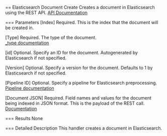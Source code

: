 == Elasticsearch Document Create
Creates a document in Elasticsearch using the REST API.
[API Documentation](https://www.elastic.co/guide/en/elasticsearch/reference/current/docs-index_.html)

=== Parameters
[Index]
  Required. This is the index that the document will be created in.  
  
[Type]
  Required. The type of the document.  
  [_type documentation](https://www.elastic.co/guide/en/elasticsearch/reference/current/mapping-type-field.html)  
  
[id]
  Optional. Specify an ID for the document. Autogenerated by Elasticsearch if not specified.  
  
[Version]
  Optional. Specify a version for the document. Defaults to 1 by Elasticsearch if not specified.  
  
[Pipeline ID]
  Optional. Specify a pipeline for Elasticsearch preprocessing.  
  [Pipeline documentation](https://www.elastic.co/guide/en/elasticsearch/reference/master/ingest.html)  
  
[Document JSON]
  Required. Field names and values for the document being indexed in JSON format. This is the payload of the REST call.
  [Documentation](https://www.elastic.co/guide/en/elasticsearch/reference/current/docs-index_.html)
  
=== Results
None

=== Detailed Description
This handler creates a document in Elasticsearch.